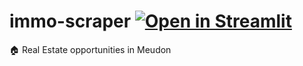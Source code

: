 # immo-scraper [![Open in Streamlit](https://static.streamlit.io/badges/streamlit_badge_black_white.svg)](https://share.streamlit.io/slevin48/immo-scraper) 
🏠 Real Estate opportunities in Meudon
